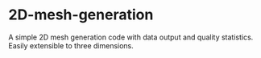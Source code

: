 # 2D-mesh-generation
A simple 2D mesh generation code with data output and quality statistics. Easily extensible to three dimensions.
